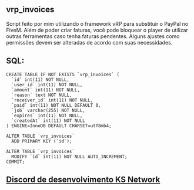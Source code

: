 ## vrp_invoices

Script feito por mim utilizando o framework vRP para substituir o PayPal no FiveM. Além de poder criar faturas, você pode bloquear o player de utilizar outras ferramentas caso tenha faturas pendentes. Alguns ajustes como permissões devem ser alteradas de acordo com suas necessidades.

## SQL: 
```
CREATE TABLE IF NOT EXISTS `vrp_invoices` (
  `id` int(11) NOT NULL,
  `user_id` int(11) NOT NULL,
  `amount` int(11) NOT NULL,
  `reason` text NOT NULL,
  `receiver_id` int(11) NOT NULL,
  `paid` int(11) NOT NULL DEFAULT 0,
  `job` varchar(255) NOT NULL,
  `expires` int(11) NOT NULL,
  `createdAt` int(11) NOT NULL
) ENGINE=InnoDB DEFAULT CHARSET=utf8mb4;

ALTER TABLE `vrp_invoices`
  ADD PRIMARY KEY (`id`);

ALTER TABLE `vrp_invoices`
  MODIFY `id` int(11) NOT NULL AUTO_INCREMENT;
COMMIT;
```
## [Discord de desenvolvimento KS Network](https://discord.gg/GsQNwaP)

